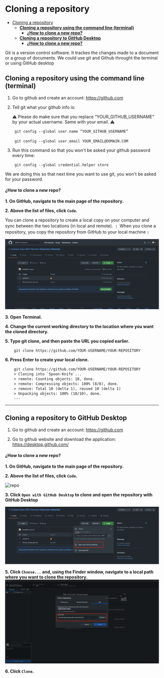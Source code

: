 # Cloning a repository 

- [Cloning a repository](#cloning-a-repository)
  - [**Cloning a repository using the command line (terminal)**](#cloning-a-repository-using-the-command-line-terminal)
      - [**¿How to clone a new repo?**](#how-to-clone-a-new-repo)
  - [**Cloning a repository to GitHub Desktop**](#cloning-a-repository-to-github-desktop)
      - [**¿How to clone a new repo?**](#how-to-clone-a-new-repo-1)

Git is a version control software. It trackes the changes made to a document or a group of documents. We could use git and Github throught the terminal or using GitHub desktop


## **Cloning a repository using the command line (terminal)** 

1. Go to github and create an account: https://github.com

2. Tell git what your github info is:

    ⚠️ Please do make sure that you replace “YOUR_GITHUB_USERNAME” by your actual username. Same with your email. ⚠️

        git config --global user.name “YOUR_GITHUB_USERNAME”

        git config --global user.email YOUR_EMAIL@DOMAIN.COM

3. Run this command so that you won't be asked your github password every time:

        git config --global credential.helper store

We are doing this so that next time you want to use git, you won't be asked for your password.


#### **¿How to clone a new repo?**

**1. On GitHub, navigate to the main page of the repository.** 

**2. Above the list of files, click `Code`.**

You can clone a repository to create a local copy on your computer and sync between the two locations (in local and remote). ﹗ When you clone a repository, you copy the repository from GitHub to your local machine﹗

![clone](https://github.com/Ironhack-Data-0621-Remote/GitHub_Basics/blob/main/Images/clone_repo_terminal.png)

**3. Open Terminal.**

**4. Change the current working directory to the location where you want the cloned directory.**

**5. Type git clone, and then paste the URL you copied earlier.**

        git clone https://github.com/YOUR-USERNAME/YOUR-REPOSITORY

**6. Press Enter to create your local clone.**

        git clone https://github.com/YOUR-USERNAME/YOUR-REPOSITORY
        > Cloning into `Spoon-Knife`...
        > remote: Counting objects: 10, done.
        > remote: Compressing objects: 100% (8/8), done.
        > remove: Total 10 (delta 1), reused 10 (delta 1)
        > Unpacking objects: 100% (10/10), done.
        ---
---


## **Cloning a repository to GitHub Desktop**

1. Go to github and create an account: https://github.com

2. Go to github website and download the application: https://desktop.github.com/


#### **¿How to clone a new repo?**

**1. On GitHub, navigate to the main page of the repository.**

**2. Above the list of files, click  `Code`.**  

![repo](https://github.com/Ironhack-Data-0621-Remote/Classroom-Materials/blob/main/Images/clone_repo_terminal.png)


**3. Click `Open with GitHub Desktop` to clone and open the repository with GitHub Desktop**  

![clonedesktop](https://github.com/Ironhack-Data-0621-Remote/GitHub_Basics/blob/main/Images/clone_desktop.png)

**5. Click `Choose...` and, using the Finder window, navigate to a local path where you want to clone the repository.**
![choose](https://github.com/Ironhack-Data-0621-Remote/GitHub_Basics/blob/main/Images/choose...png)

**6. Click `Clone`.**
